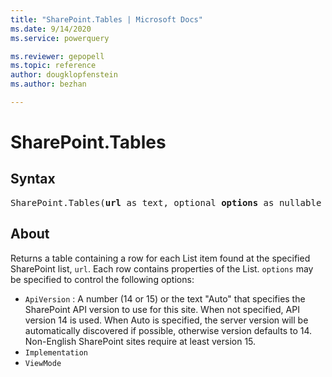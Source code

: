 ```yaml
---
title: "SharePoint.Tables | Microsoft Docs"
ms.date: 9/14/2020
ms.service: powerquery

ms.reviewer: gepopell
ms.topic: reference
author: dougklopfenstein
ms.author: bezhan

---
```

# SharePoint.Tables

## Syntax

<pre>
SharePoint.Tables(<b>url</b> as text, optional <b>options</b> as nullable record) as table
</pre>

## About

Returns a table containing a row for each List item found at the specified SharePoint list, `url`. Each row contains properties of the List. `options` may be specified to control the following options: 

* `ApiVersion` : A number (14 or 15) or the text &quot;Auto&quot; that specifies the SharePoint API version to use for this site. When not specified, API version 14 is used. When Auto is specified, the server version will be automatically discovered if possible, otherwise version defaults to 14. Non-English SharePoint sites require at least version 15. 
* `Implementation`
* `ViewMode`
  
